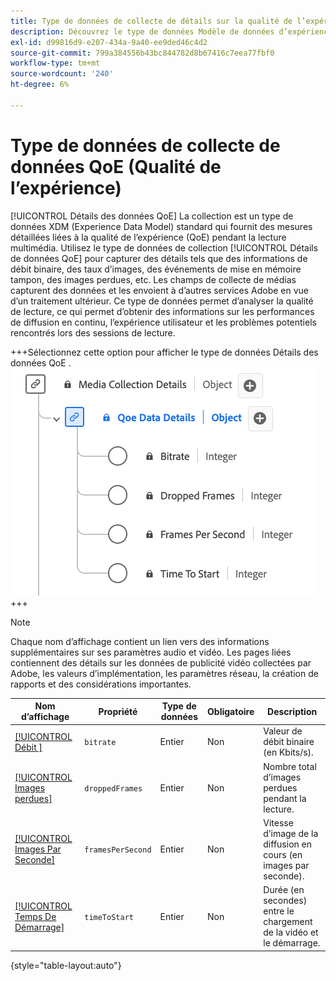 ```yaml
---
title: Type de données de collecte de détails sur la qualité de l’expérience (QoE)
description: Découvrez le type de données Modèle de données d’expérience (XDM) de détails sur la qualité de l’expérience (QoE).
exl-id: d99816d9-e207-434a-9a40-ee9ded46c4d2
source-git-commit: 799a384556b43bc844782d8b67416c7eea77fbf0
workflow-type: tm+mt
source-wordcount: '240'
ht-degree: 6%

---
```


# Type de données de collecte de données QoE (Qualité de l’expérience)

[!UICONTROL Détails des données QoE] La collection est un type de données XDM (Experience Data Model) standard qui fournit des mesures détaillées liées à la qualité de l’expérience (QoE) pendant la lecture multimédia. Utilisez le type de données de collection [!UICONTROL Détails de données QoE] pour capturer des détails tels que des informations de débit binaire, des taux d’images, des événements de mise en mémoire tampon, des images perdues, etc. Les champs de collecte de médias capturent des données et les envoient à d’autres services Adobe en vue d’un traitement ultérieur. Ce type de données permet d’analyser la qualité de lecture, ce qui permet d’obtenir des informations sur les performances de diffusion en continu, l’expérience utilisateur et les problèmes potentiels rencontrés lors des sessions de lecture.

+++Sélectionnez cette option pour afficher le type de données Détails des données QoE .
![ Diagramme du type de données de collecte de détails sur la qualité de l’expérience.](../images/data-types/qoe-data-details-collection.png)
+++

>[!NOTE]
>
>Chaque nom d’affichage contient un lien vers des informations supplémentaires sur ses paramètres audio et vidéo. Les pages liées contiennent des détails sur les données de publicité vidéo collectées par Adobe, les valeurs d’implémentation, les paramètres réseau, la création de rapports et des considérations importantes.

| Nom d’affichage | Propriété | Type de données | Obligatoire | Description |
|-------------------------------------------------------------------------------------------------------------------------------------------------------------------|--------------------------|-----------|-----------|---------------------------------------------------------------------------------------|
| [[!UICONTROL Débit &#x200B;]](https://experienceleague.adobe.com/docs/media-analytics/using/implementation/variables/quality-parameters.html#average-bitrate) | `bitrate` | Entier | Non | Valeur de débit binaire (en Kbits/s). |
| [[!UICONTROL Images perdues]](https://experienceleague.adobe.com/docs/media-analytics/using/implementation/variables/quality-parameters.html#dropped-frames) | `droppedFrames` | Entier | Non | Nombre total d’images perdues pendant la lecture. |
| [[!UICONTROL Images Par Seconde]](https://experienceleague.adobe.com/docs/media-analytics/using/implementation/variables/quality-parameters.html#frames-per-second) | `framesPerSecond` | Entier | Non | Vitesse d’image de la diffusion en cours (en images par seconde). |
| [[!UICONTROL Temps De Démarrage]](https://experienceleague.adobe.com/docs/media-analytics/using/implementation/variables/quality-parameters.html#time-to-start-1) | `timeToStart` | Entier | Non | Durée (en secondes) entre le chargement de la vidéo et le démarrage. |

{style="table-layout:auto"}
